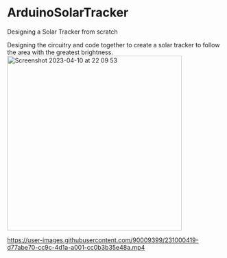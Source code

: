 # ArduinoSolarTracker
Designing a Solar Tracker from scratch

Designing the circuitry and code together to create a solar tracker to follow the area with the greatest brightness.<img width="407" alt="Screenshot 2023-04-10 at 22 09 53" src="https://user-images.githubusercontent.com/90009399/230999422-41d694fe-4107-44e4-a1f6-f0a71a31a3ec.png">


https://user-images.githubusercontent.com/90009399/231000419-d77abe70-cc9c-4d1a-a001-cc0b3b35e48a.mp4

